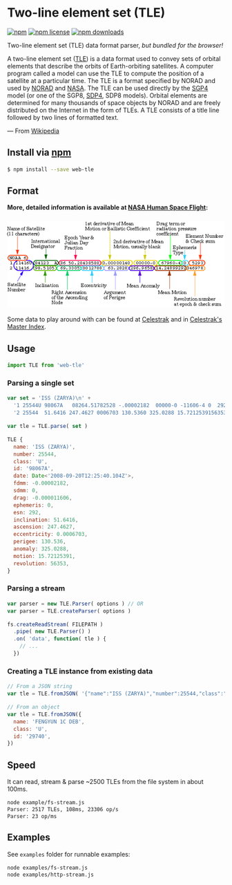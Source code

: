 # Two-line element set (TLE)
[![npm](https://img.shields.io/npm/v/tle.svg?style=flat-square)](https://www.npmjs.com/package/web-tle)
[![npm license](https://img.shields.io/npm/l/tle.svg?style=flat-square)](https://www.npmjs.com/package/web-tle)
[![npm downloads](https://img.shields.io/npm/dm/tle.svg?style=flat-square)](https://www.npmjs.com/package/web-tle)

Two-line element set (TLE) data format parser, *but bundled for the browser!*

A two-line element set ([TLE]) is a data format used to convey sets of orbital elements that describe the orbits of Earth-orbiting satellites. A computer program called a model can use the TLE to compute the position of a satellite at a particular time. The TLE is a format specified by NORAD and used by [NORAD] and [NASA]. The TLE can be used directly by the [SGP4] model (or one of the SGP8, [SDP4], SDP8 models). Orbital elements are determined for many thousands of space objects by NORAD and are freely distributed on the Internet in the form of TLEs. A TLE consists of a title line followed by two lines of formatted text.

— From [Wikipedia](http://en.wikipedia.org/wiki/Two-line_element_set)

[TLE]: http://en.wikipedia.org/wiki/Two-line_element_set
[NORAD]: http://en.wikipedia.org/wiki/NORAD
[NASA]: http://en.wikipedia.org/wiki/NASA
[SGP4]: http://en.wikipedia.org/wiki/SGP4
[SDP4]: http://en.wikipedia.org/wiki/SDP4

## Install via [npm](https://npmjs.com/package/tle)

```sh
$ npm install --save web-tle
```

## Format

**More,  detailed information is available at [NASA Human Space Flight](https://web.archive.org/web/20200609193115/https://spaceflight.nasa.gov/realdata/sightings/SSapplications/Post/JavaSSOP/SSOP_Help/tle_def.html):**

<h3 align="center">
  <a href="https://web.archive.org/web/20200609193115/https://spaceflight.nasa.gov/realdata/sightings/SSapplications/Post/JavaSSOP/SSOP_Help/tle_def.html">
    <img alt="Definition of Two-line Element Set Coordinate System" src="./doc/2line.gif">
  </a>
</h3>

Some data to play around with can be found at [Celestrak](http://www.celestrak.com/NORAD/elements/) and in [Celestrak's Master Index](http://www.celestrak.com/NORAD/elements/master.asp).

## Usage

```js
import TLE from 'web-tle'
```

### Parsing a single set

```js
var set = 'ISS (ZARYA)\n' +
  '1 25544U 98067A   08264.51782528 -.00002182  00000-0 -11606-4 0  2927\n' +
  '2 25544  51.6416 247.4627 0006703 130.5360 325.0288 15.72125391563537'
```

```js
var tle = TLE.parse( set )
```

```js
TLE {
  name: 'ISS (ZARYA)',
  number: 25544,
  class: 'U',
  id: '98067A',
  date: Date<'2008-09-20T12:25:40.104Z'>,
  fdmm: -0.00002182,
  sdmm: 0,
  drag: -0.000011606,
  ephemeris: 0,
  esn: 292,
  inclination: 51.6416,
  ascension: 247.4627,
  eccentricity: 0.0006703,
  perigee: 130.536,
  anomaly: 325.0288,
  motion: 15.72125391,
  revolution: 56353,
}
```

### Parsing a stream

```js
var parser = new TLE.Parser( options ) // OR
var parser = TLE.createParser( options )
````

```js
fs.createReadStream( FILEPATH )
  .pipe( new TLE.Parser() )
  .on( 'data', function( tle ) {
    // ...
  })
```

### Creating a TLE instance from existing data

```js
// From a JSON string
var tle = TLE.fromJSON( '{"name":"ISS (ZARYA)","number":25544,"class":"U","id":"98067A","date":"2008-09-20T12:25:40.104Z","fdmm":-0.00002182,"sdmm":0,"drag":-0.000011606,"ephemeris":0,"esn":292,"inclination":51.6416,"ascension":247.4627,"eccentricity":0.0006703,"perigee":130.536,"anomaly":325.0288,"motion":15.72125391,"revolution":56353}' )
```

```js
// From an object
var tle = TLE.fromJSON({
  name: 'FENGYUN 1C DEB',
  class: 'U',
  id: '29740',
})
```

## Speed

It can read, stream & parse ~2500 TLEs from the file system in about 100ms.

```
node example/fs-stream.js
Parser: 2517 TLEs, 108ms, 23306 op/s
Parser: 23 op/ms
```

## Examples

See `examples` folder for runnable examples:
```
node examples/fs-stream.js
node examples/http-stream.js
```
